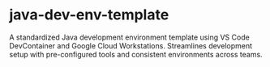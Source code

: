 # java-dev-env-template
A standardized Java development environment template using VS Code DevContainer and Google Cloud Workstations. Streamlines development setup with pre-configured tools and consistent environments across teams.
